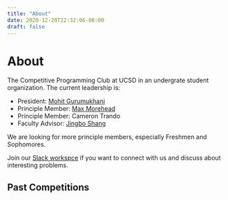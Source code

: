 ```yaml
---
title: "About"
date: 2020-12-20T22:32:06-08:00
draft: false
---
```


# About

The Competitive Programming Club at UCSD in an undergrate student organization.
The current leadership is:

- President: [Mohit Gurumukhani](mailto:mgurumuk@ucsd.edu)
- Principle Member: [Max Morehead](mailto:mmorehea@ucsd.edu)
- Principle Member: Cameron Trando
- Faculty Advisor: [Jingbo Shang](https://shangjingbo1226.github.io/)

We are looking for more principle members, especially Freshmen and Sophomores.

Join our [Slack workspce](https://join.slack.com/t/ucsdcp/signup) if you want to connect with us and discuss about interesting problems.

## Past Competitions


